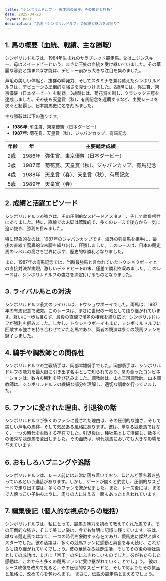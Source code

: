 ```yaml
---
title: "シンボリルドルフ - 天才肌の帝王、その栄光と挫折"
date: 2025-04-23
layout: post
description: "名馬『シンボリルドルフ』の伝説と魅力を深堀り"
---
```


## 1. 馬の概要（血統、戦績、主な勝鞍）

シンボリルドルフは、1984年生まれのサラブレッド競走馬。父はニジンスキー、母はスイートピーという、まさに王族の血統を受け継いでいました。その華麗な容姿と類まれな才能は、デビュー前から大きな注目を集めました。

芦毛の美しい体躯と、抜群の瞬発力、そしてスタミナを兼ね備えたシンボリルドルフは、デビューから圧倒的な強さを見せつけました。2歳時には、弥生賞、東京優駿（日本ダービー）を制覇。3歳時には、菊花賞を制し、クラシック三冠を達成しました。その後も天皇賞（秋）、有馬記念を連覇するなど、主要レースを次々と制覇し、日本競馬史に名を刻みました。

主な勝鞍は以下の通りです。

* **1986年:** 弥生賞、東京優駿（日本ダービー）
* **1987年:** 菊花賞、天皇賞（秋）、ジャパンカップ、有馬記念


| 年齢 | 年 | 主要競走成績 |
|---|---|---|
| 2歳 | 1986年 | 弥生賞、東京優駿（日本ダービー） |
| 3歳 | 1987年 | 菊花賞、天皇賞（秋）、ジャパンカップ、有馬記念 |
| 4歳 | 1988年 | 天皇賞（春）、天皇賞（秋）、有馬記念 |
| 5歳 | 1989年 |  天皇賞（春） |


## 2. 成績と活躍エピソード

シンボリルドルフの強さは、その圧倒的なスピードとスタミナ、そして勝負根性にありました。特に、直線での末脚は驚異的で、多くのレースで後方から一気に追い抜き、勝利を掴みました。

特に印象的なのは、1987年のジャパンカップです。海外の強豪馬を相手に、最後の直線で驚異的な末脚を繰り出し、圧勝しました。このレースは、日本の競走馬のレベルの高さを世界に示す、歴史的な勝利となりました。

また、1987年の有馬記念では、当時最強馬と言われていたトウショウボーイとの直接対決が実現。激しいデッドヒートの末、僅差で勝利を収めました。このレースは、シンボリルドルフの強さを決定付けるものとなりました。


## 3. ライバル馬との対決

シンボリルドルフ最大のライバルは、トウショウボーイでした。両馬は、1987年の有馬記念で激突。このレースは、まさに世紀の一戦として語り継がれています。互いに一歩も譲らず、最後の直線で僅差の接戦を繰り広げ、シンボリルドルフが勝利を掴みました。しかし、トウショウボーイもまた、シンボリルドルフに匹敵する強さを持ち合わせていた名馬であり、両者の競演は多くの競馬ファンを魅了しました。


## 4. 騎手や調教師との関係性

シンボリルドルフの主戦騎手は、岡部幸雄騎手でした。岡部騎手は、シンボリルドルフの能力を最大限に引き出す名手として知られており、息の合ったコンビネーションは、数々の勝利を呼び込みました。調教師は、山本正司調教師。山本調教師は、シンボリルドルフの繊細な部分を理解し、適切な調教を行っていました。


## 5. ファンに愛された理由、引退後の話

シンボリルドルフが多くのファンに愛された理由は、その圧倒的な強さ、そして美しい芦毛の馬体、そして気品ある風格にあります。彼は、単なる競走馬ではなく、一つの時代を象徴する存在でした。引退後は、種牡馬として活躍し、数多くの優秀な競走馬を輩出しました。その血統は、現代競馬においても大きな影響を与えています。


## 6. おもしろハプニングや逸話

シンボリルドルフは、レース前には非常に落ち着いており、ほとんど落ち着き払っているという逸話があります。しかし、ゲートが開くと豹変し、圧倒的なスピードで走り出す姿は、多くのファンを驚かせました。また、レース後には、まるで人懐っこい子供のように、周りの人に甘える一面もあったと言われています。


## 7. 編集後記（個人的な視点からの総括）

シンボリルドルフは、私にとって、競馬の魅力を初めて教えてくれた馬です。その圧倒的な強さ、そして美しい姿は、今でも鮮明に記憶に残っています。彼は、単なる競走馬ではなく、一つの時代を象徴する存在であり、競馬史に燦然と輝くスターでした。彼の活躍は、多くの競馬ファンに感動と興奮を与え続け、これからも語り継がれていくでしょう。彼の華麗なる競走生活、そしてその後の種牡馬としての成功は、まさに「帝王」の名にふさわしいものでした。彼がもたらした感動は、これからも多くの競馬ファンに受け継がれていくことでしょう。  彼のレース映像を改めて見ると、その圧倒的なスピードと、そして何よりもその気品と風格に、改めて心を奪われます。  まさに、伝説の競走馬と言えるでしょう。

